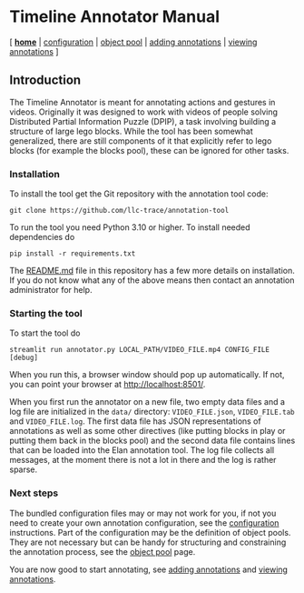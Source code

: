 # Timeline Annotator Manual

[ [**home**](index.md) 
| [configuration](configuration.md)
| [object pool](objects.md)
| [adding annotations](adding.md)
| [viewing annotations](viewing.md)
]

## Introduction

The Timeline Annotator is meant for annotating actions and gestures in videos. Originally it was designed to work with videos of people solving Distributed Partial Information Puzzle (DPIP), a task involving building a structure of large lego blocks. While the tool has been somewhat generalized, there are still components of it that explicitly refer to lego blocks (for example the blocks pool), these can be ignored for other tasks.


### Installation

To install the tool get the Git repository with the annotation tool code:

```shell
git clone https://github.com/llc-trace/annotation-tool
```

To run the tool you need Python 3.10 or higher. To install needed dependencies do

```shell
pip install -r requirements.txt
```

The [README.md](../README.md) file in this repository has a few more details on installation. If you do not know what any of the above means then contact an annotation administrator for help.


### Starting the tool

To start the tool do

```shell
streamlit run annotator.py LOCAL_PATH/VIDEO_FILE.mp4 CONFIG_FILE [debug]
```

When you run this, a browser window should pop up automatically. If not, you can point your browser at [http://localhost:8501/](http://localhost:8501/).

When you first run the annotator on a new file, two empty data files and a log file are initialized in the `data/` directory: `VIDEO_FILE.json`, `VIDEO_FILE.tab` and `VIDEO_FILE.log`. The first data file has JSON representations of annotations as well as some other directives (like putting blocks in play or putting them back in the blocks pool) and the second data file contains lines that can be loaded into the Elan annotation tool. The log file collects all messages, at the moment there is not a lot in there and the log is rather sparse. 


### Next steps

The bundled configuration files may or may not work for you, if not you need to create your own annotation configuration, see the [configuration](configuration.md) instructions. Part of the configuration may be the definition of object pools. They are not necessary but can be handy for structuring and constraining the annotation process, see the [object pool](objects.md) page. 

You are now good to start annotating, see [adding annotations](adding.md) and [viewing annotations](viewing.md).